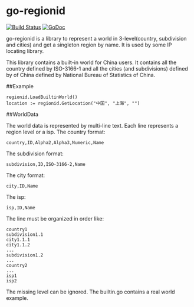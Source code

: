 # go-regionid

[![Build Status](https://travis-ci.org/yangchenxing/go-regionid.svg?branch=master)](https://travis-ci.org/yangchenxing/go-regionid)
[![GoDoc](http://godoc.org/github.com/yangchenxing/go-regionid?status.svg)](http://godoc.org/github.com/yangchenxing/go-regionid)


go-regionid is a library to represent a world in 3-level(country, subdivision and cities) and get a singleton region by name.
It is used by some IP locating library.

This library contains a built-in world for China users. It contains all the country defined by ISO-3166-1 and all the cities (and subdivisions) defined by of China defined by National Bureau of Statistics of China.

##Example

    regionid.LoadBuiltinWorld()
    location := regionid.GetLocation("中国", "上海", "")

##WorldData

The world data is represented by multi-line text. Each line represents a region level or a isp.
The country format:

    country,ID,Alpha2,Alpha3,Numeric,Name

The subdivision format:

    subdivision,ID,ISO-3166-2,Name

The city format:

    city,ID,Name

The isp:

    isp,ID,Name

The line must be organized in order like:

    country1
    subdivision1.1
    city1.1.1
    city1.1.2
    ...
    subdivision1.2
    ...
    country2
    ...
    isp1
    isp2

The missing level can be ignored. The builtin.go contains a real world example.
